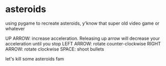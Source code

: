 # asteroids
using pygame to recreate asteroids, y'know that super old video game or whatever

UP ARROW: increase acceleration. Releasing up arrow will decrease your acceleration until you stop
LEFT ARROW: rotate counter-clockwise
RIGHT ARROW: rotate clockwise
SPACE: shoot bullets

let's kill some asteroids fam
